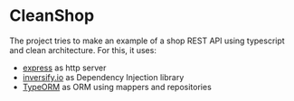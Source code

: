 # CleanShop
The project tries to make an example of a shop REST API using typescript and clean architecture.
For this, it uses: 
* [express](https://expressjs.com/) as http server
* [inversify.io](http://inversify.io/) as Dependency Injection library
* [TypeORM](https://typeorm.io/) as ORM using mappers and repositories
